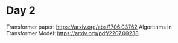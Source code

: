 # Day 2

Transformer paper: https://arxiv.org/abs/1706.03762
Algorithms in Transformer Model: https://arxiv.org/pdf/2207.09238

